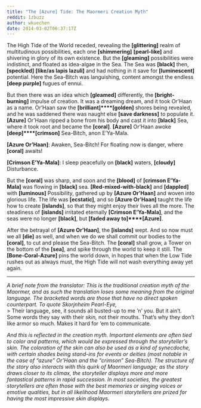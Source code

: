 ```yaml
---
title: "The [Azure] Tide: The Maormeri Creation Myth"
reddit: 1zbuzz
author: wkuechen
date: 2014-03-02T06:37:17Z
---
```





The High Tide of the World receded, revealing the **[glittering]** realm of multitudinous possibilities, each one **[shimmering]** **[pearl-like]** and shivering in glory of its own existence. But the **[gleaming]** possibilities were indistinct, and floated as idea-algae in the Sea. The Sea was **[black]** then, **[speckled]** **[like/as lapis lazuli]** and had nothing in it save for **[luminescent]** potential. Here the Sea-Bitch was languishing, content amongst the endless **[deep purple]** fugues of ennui. 

But then there was an idea which **[gleamed]** differently, the **[bright-burning]** impulse of creation. It was a dreaming dream, and it took Or’Haan as a name. Or’Haan saw the **[brilliant]****[golden]** shores being revealed, and he was saddened there was naught else **[save darkness]** to populate it. **[Azure]** Or’Haan ripped a bone from his body and cast it into **[black]** Sea, where it took root and became the **[coral]**. **[Azure]** Or’Haan awoke **[deep]****[crimson]** Sea-Bitch, anon E’Ya-Mala. 

**[Azure Or’Haan]**: Awaken, Sea-Bitch! For floating now is danger, where **[coral]** awaits!

**[Crimson E’Ya-Mala]**: I sleep peacefully on **[black]** waters, **[cloudy]** Disturbance. 

But the **[coral]** was sharp, and soon and the **[blood]** of **[crimson E’Ya-Mala]** was flowing in **[black]** sea. **[Red-mixed-with-black]** and **[dappled]** with **[luminous]** Possibility, gathered up by **[Azure Or’Haan]** and woven into glorious life. The life was **[ecstatic]**, and so **[Azure Or’Haan]** taught the life how to create **[islands]**, so that they might enjoy their lives all the more. The steadiness of **[islands]** irritated eternally **[Crimson E’Ya-Mala]**, and the seas were no longer **[black]**, but **[faded away to]****[Azure]**. 

After the betrayal of **[Azure Or’Haan]**, the **[islands]** wept. And so now must we all **[die]** as well, and when we do we shall commit our bodies to the **[coral]**, to cut and please the Sea-Bitch. The **[coral]** shall grow, a Tower on the bottom of the **[sea]**, and spike through the world to keep it still. The **[Bone-Coral-Azure]** pins the world down, in hopes that when the Low Tide rushes out as always must, the High Tide will not wash everything away yet again. 

______________________________________________________________________________


*A brief note from the translator: This is the traditional creation myth of the Maormer, and as such the translation loses some meaning from the original language. The bracketed words are those that have no direct spoken counterpart. To quote Skorjnheim Pearl-Eye,*  
&gt; Their language, see, it sounds all busted-up to me ’n’ you. But it ain’t. Some words they say with their *skin,* not their mouths. That’s why they don’t like armor so much. Makes it hard for ‘em to communicate.

*And this is reflected in the creation myth. Important elements are often tied to color and patterns, which would be expressed through the storyteller’s skin. The coloration of the skin can also be used as a kind of synecdoche, with certain shades being stand-ins for events or deities (most notable in the case of “azure” Or’Haan and the “crimson” Sea-Bitch). The structure of the story also interacts with this quirk of Maormeri language; as the story draws closer to its climax, the storyteller displays more and more fantastical patterns in rapid succession. In most societies, the greatest storytellers are often those with the best memories or singing voices or emotive qualities, but in all likelihood Maormeri storytellers are prized for having the most impressive skin displays.*

